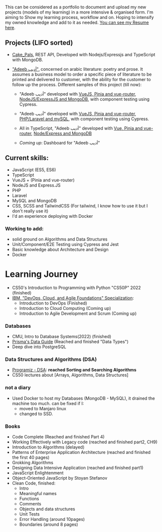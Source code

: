 This can be considered as a portfolio to document and upload my new projects
(models of my learning) in a more intensive & organised form. I'm aiming to Show
my learning process, workflow and on. Hoping to intensify my owned knowledge and
add to it as needed.
[You can see my Resume here](https://github.com/M-Shrief/M-Shrief/blob/main/mohamed-resume.pdf 'check Resume').

## Projects (LIFO sorted)

- [Cake_Pals](https://github.com/M-Shrief/Cake_Pals 'github repository'), REST
  API, Developed with Nodejs/Expressjs and TypeScript with MongoDB.

- ["Adeeb أديب"](https://github.com/M-Shrief/M-Shrief/tree/main/adeeb_overview 'check a preview here to download'),
  concerned on arabic literature: poetry and prose. It assumes a business model
  to order a specific piece of literature to be printed and delivered to
  customer, with the ability for the customer to follow up the process.
  Different samples of this project (till now):

  - "Adeeb أديب" developed with
    [VueJS, Pinia and vue-router](https://github.com/M-Shrief/Adeeb_VueJS_Node-Express 'github repository for the Front-End'),
    [NodeJS/ExpressJS and MongoDB](https://github.com/M-Shrief/Adeeb_NodeJs 'github repository for the Back-End'),
    with component testing using Cypress.

  - "Adeeb أديب" developed with
    [VueJS, Pinia and vue-router](https://github.com/M-Shrief/Adeeb_VueJS_Laravel 'github repository for the Front-End'),
    [PHP/Laravel and mySQL](https://github.com/M-Shrief/Adeeb_Laravel 'github repository for the Back-End'),
    with component testing using Cypress.

  - All in TypeScript, "Adeeb أديب" developed with
    [Vue, Pinia and vue-router](https://github.com/M-Shrief/Adeeb_Vue_TS 'github repository for the FrontEnd'),
    [Node/Express and MongoDB](https://github.com/M-Shrief/Adeeb_NodeTS 'github repository for the BackEnd')

  - _Coming up_: Dashboard for "Adeeb أديب"

## Current skills:

- JavaScript (ES5, ES6)
- TypeScript
- VueJS + (Pinia and vue-router)
- NodeJS and Express.JS
- PHP
- Laravel
- MySQL and MongoDB
- CSS, SCSS and TailwindCSS (For tailwind, I know how to use it but I don't
  really use it)
- I'd an experience deploying with Docker

### Working to add:

- solid ground on Algorithms and Data Structures
- Unit/Component/E2E Testing using Cypress and Jest
- Basic knowledge about Architecture and Design
- Docker

# Learning Journey

- CS50's Introduction to Programming with Python "CS50P" 2022 (finished)
- [IBM, "DevOps, Cloud, and Agile Foundations" Specialization](https://www.coursera.org/specializations/devops-cloud-and-agile-foundations#courses 'Check on Coursera'):
  - Introduction to DevOps (Finished)
  - Introduction to Cloud Computing (Coming up)
  - Introduction to Agile Development and Scrum (Coming up)

### Databases

- CMU, Intro to Database Systems(2022) (finished)
- [Prisma's Data Guide](https://www.prisma.io/dataguide) (Reached and finished
  "Data Types")
- Deep dive into PostgreSQL

### Data Structures and Algorithms (DSA)

- [Programiz - DSA](https://www.programiz.com/dsa): **reached Sorting and
  Searching Algorithms**
- CS50 lectures about [Arrays, Algorithms, Data Structures]

### not a diary

- Used Docker to host my Databases (MongoDB - MySQL), it drained the machine too
  much. can be fixed if I:
  - moved to Manjaro linux
  - changed to SSD.

### Books

- Code Complete (Reached and finished Part 4)
- Working Effectively with Legacy code (reached and finished part2, CH9)
- Introduction to Algorithms (delayed)
- Patterns of Enterprise Application Architecture (reached and finished the
  first 40 pages)
- Grokking Algorithms
- Designing Data Intensive Application (reached and finished part1)
- JavaScript Enlightenment
- Object-Oriented JavaScript by Stoyan Stefanov
- Clean Code, finished:
  - Intro
  - Meaningful names
  - Functions
  - Comments
  - Objects and data structures
  - Unit Tests
  - Error Handling (around 10pages)
  - Boundaries (around 8 pages)
